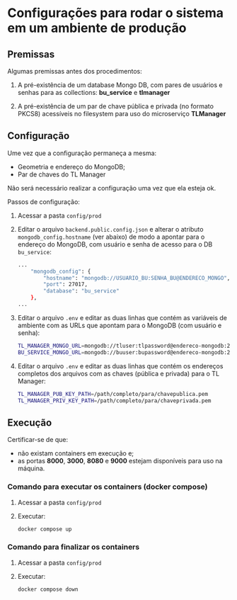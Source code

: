 # Configurações para rodar o sistema em um ambiente de produção

## Premissas

Algumas premissas antes dos procedimentos:

1) A pré-existência de um database Mongo DB, com pares de usuários e senhas para as collections: **bu_service** e **tlmanager**

2) A pré-existência de um par de chave pública e privada (no formato PKCS8) acessíveis no filesystem para uso do microserviço **TLManager**


## Configuração

Ume vez que a configuração permaneça a mesma:
- Geometria e endereço do MongoDB;
- Par de chaves do TL Manager

Não será necessário realizar a configuração uma vez que ela esteja ok.

Passos de configuração:

1) Acessar a pasta ``config/prod``

2) Editar o arquivo ``backend.public.config.json`` e alterar o atributo ``mongodb_config.hostname`` (ver abaixo) de modo a apontar para o endereço do MongoDB, com usuário e senha de acesso para o DB ``bu_service``:

    ```bash
    ...
        "mongodb_config": {
            "hostname": "mongodb://USUARIO_BU:SENHA_BU@ENDERECO_MONGO",
            "port": 27017,
            "database": "bu_service"
        },
    ...
    ```

3) Editar o arquivo ``.env`` e editar as duas linhas que contém as variáveis de ambiente com as URLs que apontam para o MongoDB (com usuário e senha):

    ```bash
    TL_MANAGER_MONGO_URL=mongodb://tluser:tlpassword@endereco-mongodb:27017/tlmanager
    BU_SERVICE_MONGO_URL=mongodb://buuser:bupassword@endereco-mongodb:27017/bu_service
    ```

4) Editar o arquivo ``.env`` e editar as duas linhas que contém os endereços completos dos arquivos com as chaves (pública e privada) para o TL Manager:

    ```bash
    TL_MANAGER_PUB_KEY_PATH=/path/completo/para/chavepublica.pem
    TL_MANAGER_PRIV_KEY_PATH=/path/completo/para/chaveprivada.pem
    ```


## Execução

Certificar-se de que:
- não existam containers em execução e; 
- as portas **8000**, **3000**, **8080** e **9000** estejam disponíveis para uso na máquina.


### Comando para executar os containers (docker compose)

1) Acessar a pasta ``config/prod``

2) Executar:

    ```bash
    docker compose up
    ```


### Comando para finalizar os containers

1) Acessar a pasta ``config/prod``

2) Executar:

    ```bash
    docker compose down
    ```
